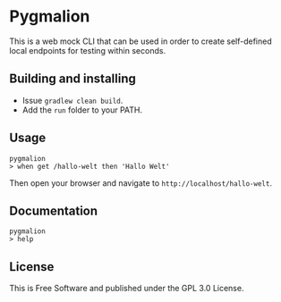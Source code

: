 # Pygmalion

This is a web mock CLI that can be used in order to create self-defined local endpoints for testing within seconds.

## Building and installing

- Issue `gradlew clean build`.
- Add the `run` folder to your PATH.

## Usage
```
pygmalion
> when get /hallo-welt then 'Hallo Welt'
```

Then open your browser and navigate to `http://localhost/hallo-welt`.

## Documentation
```
pygmalion
> help
```

## License
This is Free Software and published under the GPL 3.0 License.